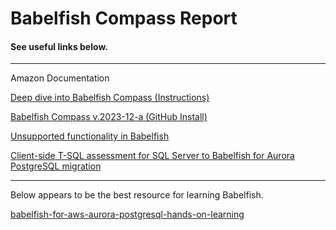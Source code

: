 # Babelfish Compass Report

#### See useful links below.

-----
Amazon Documentation

[Deep dive into Babelfish Compass (Instructions)](https://aws.amazon.com/blogs/database/deep-dive-into-babelfish-compass/)    

[Babelfish Compass v.2023-12-a (GitHub Install)](https://github.com/babelfish-for-postgresql/babelfish_compass/releases/tag/v.2023-12-a)    

[Unsupported functionality in Babelfish](https://docs.aws.amazon.com/AmazonRDS/latest/AuroraUserGuide/babelfish-compatibility.tsql.limitations-unsupported.html)    

[Client-side T-SQL assessment for SQL Server to Babelfish for Aurora PostgreSQL migration](https://aws.amazon.com/blogs/database/client-side-t-sql-assessment-for-sql-server-to-babelfish-for-aurora-postgresql-migration/)    

-----

Below appears to be the best resource for learning Babelfish.    

[babelfish-for-aws-aurora-postgresql-hands-on-learning](https://www.udemy.com/course/babelfish-for-aws-aurora-postgresql-hands-on-learning/)    
